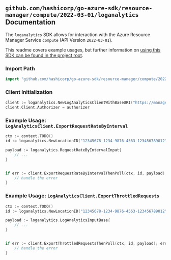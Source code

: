 
## `github.com/hashicorp/go-azure-sdk/resource-manager/compute/2022-03-01/loganalytics` Documentation

The `loganalytics` SDK allows for interaction with the Azure Resource Manager Service `compute` (API Version `2022-03-01`).

This readme covers example usages, but further information on [using this SDK can be found in the project root](https://github.com/hashicorp/go-azure-sdk/tree/main/docs).

### Import Path

```go
import "github.com/hashicorp/go-azure-sdk/resource-manager/compute/2022-03-01/loganalytics"
```


### Client Initialization

```go
client := loganalytics.NewLogAnalyticsClientWithBaseURI("https://management.azure.com")
client.Client.Authorizer = authorizer
```


### Example Usage: `LogAnalyticsClient.ExportRequestRateByInterval`

```go
ctx := context.TODO()
id := loganalytics.NewLocationID("12345678-1234-9876-4563-123456789012", "locationValue")

payload := loganalytics.RequestRateByIntervalInput{
	// ...
}


if err := client.ExportRequestRateByIntervalThenPoll(ctx, id, payload); err != nil {
	// handle the error
}
```


### Example Usage: `LogAnalyticsClient.ExportThrottledRequests`

```go
ctx := context.TODO()
id := loganalytics.NewLocationID("12345678-1234-9876-4563-123456789012", "locationValue")

payload := loganalytics.LogAnalyticsInputBase{
	// ...
}


if err := client.ExportThrottledRequestsThenPoll(ctx, id, payload); err != nil {
	// handle the error
}
```

